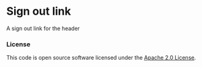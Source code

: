 # Sign out link

A sign out link for the header

### License

This code is open source software licensed under the [Apache 2.0 License]("http://www.apache.org/licenses/LICENSE-2.0.html").
